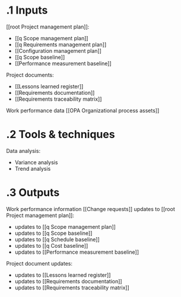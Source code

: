 # .1 Inputs
[[root Project management plan]]:
* [[q Scope management plan]]
* [[q Requirements management plan]]
* [[Configuration management plan]]
* [[q Scope baseline]]
* [[Performance measurement baseline]]

Project documents:
* [[Lessons learned register]]
* [[Requirements documentation]]
* [[Requirements traceability matrix]]

Work performance data
[[OPA Organizational process assets]]

# .2 Tools & techniques
Data analysis:
* Variance analysis
* Trend analysis

# .3 Outputs

Work performance information
[[Change requests]]
updates to [[root Project management plan]]:
* updates to [[q Scope management plan]]
* updates to [[q Scope baseline]]
* updates to [[q Schedule baseline]]
* updates to [[q Cost baseline]]
* updates to [[Performance measurement baseline]]

Project document updates:
* updates to [[Lessons learned register]]
* updates to [[Requirements documentation]]
* updates to [[Requirements traceability matrix]]

